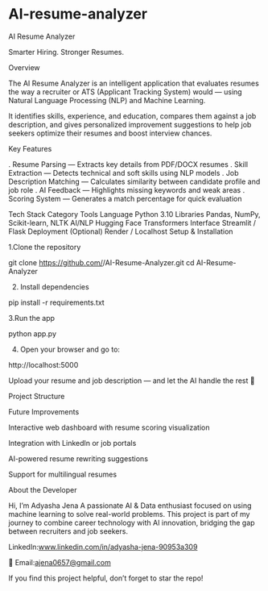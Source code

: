 # AI-resume-analyzer

 AI Resume Analyzer

Smarter Hiring. Stronger Resumes.

Overview

The AI Resume Analyzer is an intelligent application that evaluates resumes the way a recruiter or ATS (Applicant Tracking System) would — using Natural Language Processing (NLP) and Machine Learning.

It identifies skills, experience, and education, compares them against a job description, and gives personalized improvement suggestions to help job seekers optimize their resumes and boost interview chances.

 Key Features

. Resume Parsing — Extracts key details from PDF/DOCX resumes
. Skill Extraction — Detects technical and soft skills using NLP models
. Job Description Matching — Calculates similarity between candidate profile and job role
. AI Feedback — Highlights missing keywords and weak areas
. Scoring System — Generates a match percentage for quick evaluation

 Tech Stack
Category	Tools
Language	Python 3.10
Libraries	Pandas, NumPy, Scikit-learn, NLTK
AI/NLP	Hugging Face Transformers
Interface	Streamlit / Flask
Deployment (Optional)	Render / Localhost
Setup & Installation

1.Clone the repository

git clone https://github.com/<your-username>/AI-Resume-Analyzer.git
cd AI-Resume-Analyzer


2. Install dependencies

pip install -r requirements.txt


3.Run the app

python app.py


4. Open your browser and go to:

http://localhost:5000


Upload your resume and job description — and let the AI handle the rest 🎯

Project Structure

 Future Improvements

Interactive web dashboard with resume scoring visualization

Integration with LinkedIn or job portals

AI-powered resume rewriting suggestions

Support for multilingual resumes

 About the Developer

Hi, I’m Adyasha Jena 
A passionate AI & Data enthusiast focused on using machine learning to solve real-world problems.
This project is part of my journey to combine career technology with AI innovation, bridging the gap between recruiters and job seekers.

 LinkedIn:www.linkedin.com/in/adyasha-jena-90953a309

📧 Email:ajena0657@gmail.com

 If you find this project helpful, don’t forget to star the repo!
